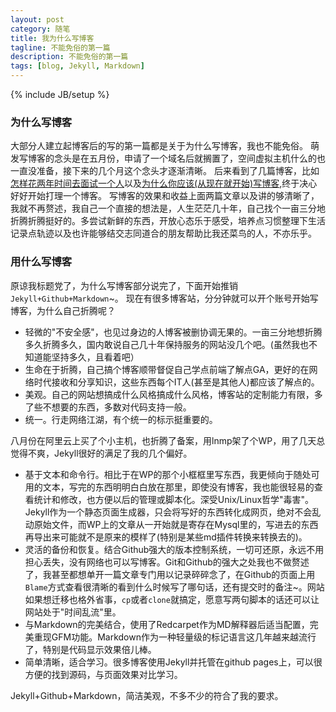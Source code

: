 ```yaml
---
layout: post
category: 随笔
title: 我为什么写博客
tagline: 不能免俗的第一篇
description: 不能免俗的第一篇
tags: [blog, Jekyll, Markdown]
---
```

{% include JB/setup %}

### 为什么写博客
大部分人建立起博客后的写的第一篇都是关于为什么写博客，我也不能免俗。
萌发写博客的念头是在五月份，申请了一个域名后就搁置了，空间虚拟主机什么的也一直没准备，接下来的几个月这个念头才逐渐清晰。
后来看到了几篇博客，比如[怎样花两年时间去面试一个人][1]以及[为什么你应该(从现在就开始)写博客][2],终于决心好好开始打理一个博客。
写博客的效果和收益上面两篇文章以及讲的够清晰了，我就不再赘述，我自己一个直接的想法是，人生茫茫几十年，自己找个一亩三分地折腾折腾挺好的。多尝试新鲜的东西，开放心态乐于感受，培养点习惯整理下生活记录点轨迹以及也许能够结交志同道合的朋友帮助比我还菜鸟的人，不亦乐乎。

### 用什么写博客
原谅我标题党了，为什么写博客部分说完了，下面开始推销`Jekyll+Github+Markdown`~。
现在有很多博客站，分分钟就可以开个账号开始写博客，为什么自己折腾呢？

* 轻微的"不安全感"，也见过身边的人博客被删协调无果的。一亩三分地想折腾多久折腾多久，国内敢说自己几十年保持服务的网站没几个吧。(虽然我也不知道能坚持多久，且看着吧）
* 生命在于折腾，自己搞个博客顺带督促自己学点前端了解点GA，更好的在网络时代接收和分享知识，这些东西每个IT人(甚至是其他人)都应该了解点的。
* 美观。自己的网站想搞成什么风格搞成什么风格，博客站的定制能力有限，多了些不想要的东西，多数对代码支持一般。
* 统一。行走网络江湖，有个统一的标示挺重要的。

八月份在阿里云上买了个小主机，也折腾了备案，用lnmp架了个WP，用了几天总觉得不爽，Jekyll很好的满足了我的几个偏好。

* 基于文本和命令行。相比于在WP的那个小框框里写东西，我更倾向于随处可用的文本，写完的东西明明白白放在那里，即使没有博客，我也能很轻易的查看统计和修改，也方便以后的管理或脚本化。深受Unix/Linux哲学"毒害"。Jekyll作为一个静态页面生成器，只会将写好的东西转化成网页，绝对不会乱动原始文件，而WP上的文章从一开始就是寄存在Mysql里的，写进去的东西再导出来可能就不是原来的模样了(特别是某些md插件转换来转换去的)。
* 灵活的备份和恢复。结合Github强大的版本控制系统，一切可还原，永远不用担心丢失，没有网络也可以写博客。Git和Github的强大之处我也不做赘述了，我甚至都想单开一篇文章专门用以记录碎碎念了，在Github的页面上用`Blame`方式查看很清晰的看到什么时候写了哪句话，还有提交时的备注~。网站如果想迁移也格外省事，`cp`或者`clone`就搞定，愿意写两句脚本的话还可以让网站处于"时间乱流"里。
* 与Markdown的完美结合，使用了Redcarpet作为MD解释器后适当配置，完美重现GFM功能。Markdown作为一种轻量级的标记语言这几年越来越流行了，特别是代码显示效果倍儿棒。
* 简单清晰，适合学习。很多博客使用Jekyll并托管在github pages上，可以很方便的找到源码，与页面效果对比学习。

Jekyll+Github+Markdown，简洁美观，不多不少的符合了我的要求。


[1]: http://mindhacks.cn/2011/11/04/how-to-interview-a-person-for-two-years/
[2]: http://mindhacks.cn/2009/02/15/why-you-should-start-blogging-now/
